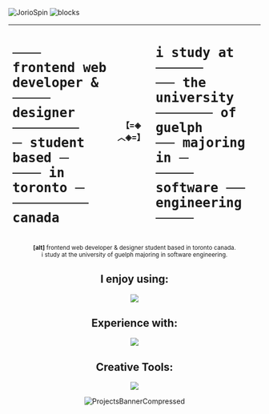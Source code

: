 ![JorioSpin](https://github.com/user-attachments/assets/f9de27e2-6803-470d-84eb-d56bf322b889)
![blocks](https://github.com/user-attachments/assets/b6f2593a-7266-459d-b0c1-d058cf3d85d9)


<div align="center">

| <samp><h1 align="left"> ~~⠀⠀⠀~~ frontend web</br>developer & ~~⠀⠀⠀⠀~~</br>designer ~~⠀⠀⠀⠀⠀⠀⠀~~</br> ~~⠀~~ student based ~~⠀~~</br>~~⠀⠀⠀~~ in toronto ~~⠀~~</br> ~~⠀⠀⠀⠀⠀⠀⠀⠀~~ canada</h1></samp> |【=◈︿◈=】  | <samp><h1 align="left">i study at ~~⠀⠀⠀⠀⠀~~</br>~~⠀⠀~~ the university</br>~~⠀⠀⠀⠀⠀⠀~~ of guelph</br>~~⠀⠀~~ majoring in ~~⠀~~</br>~~⠀⠀⠀⠀~~ software ~~⠀⠀~~</br>engineering ~~⠀⠀⠀⠀~~</h1></samp>
:---: | :---: | :---:

<sup>**[alt]** frontend web developer & designer student based in toronto canada.</br>i study at the university of guelph majoring in software engineering.</sup>

<h2>I enjoy using:</h2>
<p align="center">
  <a href="https://skillicons.dev">
    <img src="https://skillicons.dev/icons?i=vue,react,tailwind,py" />
  </a>
</p>

<h2>Experience with:</h2>
<p align="center">
  <a href="https://skillicons.dev">
    <img src="https://skillicons.dev/icons?i=nuxtjs,nextjs,js,ts,c,java,gcp,firebase,supabase,vercel,docker,postgres&perline=6" />
  </a>
</p>

<h2>Creative Tools:</h2>
<p align="center">
  <a href="https://skillicons.dev">
    <img src="https://skillicons.dev/icons?i=ps,ai,figma,ae,pr" />
  </a>
</p>

![ProjectsBannerCompressed](https://github.com/user-attachments/assets/81936edc-7c8d-4d62-b6dd-6fd378768948)
